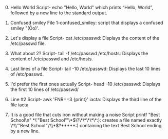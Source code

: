 0. Hello World
Script-  echo "Hello, World" which prints “Hello, World”, followed by a new line to the standard output.

1. Confused smiley
File 1-confused_smiley:  script that displays a confused smiley "(Ôo)'.

2. Let's display a file
Script- cat /etc/passwd: Displays the content of the /etc/passwd file.

3. What about 2?
Script- tail -f /etc/passwd /etc/hosts: Displays the content of /etc/passwd and /etc/hosts.

4. Last lines of a file
Script- tail -10 /etc/passwd: Displays the last 10 lines of /etc/passwd.

5. I'd prefer the first ones actually
Script- head -10 /etc/passwd: Displays the first 10 lines of /etc/passwd/

6. Line #2
Script- awk 'FNR==3 {print}' iacta: Displays the third line of the file iacta

7. It is a good file that cuts iron without making a noise
Script printf "Best School\n" \*\\'"Best School"\'\\*$\?\*\*\*\*\*:): creates a file named exactly \*\\'"Best School"\'\\*$\?\*\*\*\*\*:) containing the text Best School ending by a new line.